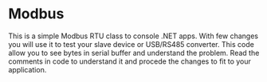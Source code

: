 # Modbus

This is a simple Modbus RTU class to console .NET apps. With few changes you will use it to test your slave device or USB/RS485 converter.
This code allow you to see bytes in serial buffer and understand the problem.
Read the comments in code to understand it and procede the changes to fit to your application.
